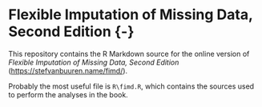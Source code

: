 # Flexible Imputation of Missing Data, Second Edition {-}

This repository contains the R Markdown source for the online 
version of *Flexible Imputation of Missing Data, Second Edition*
(https://stefvanbuuren.name/fimd/). 

Probably the most useful file is `R\fimd.R`, which contains the 
sources used to perform the analyses in the book.

